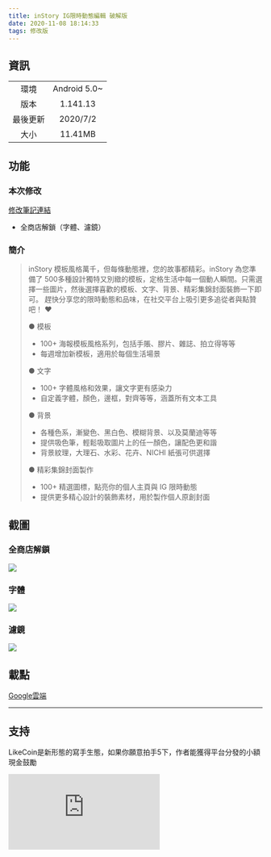 ```yaml
---
title: inStory IG限時動態編輯 破解版
date: 2020-11-08 18:14:33
tags: 修改版
---
```


## 資訊
|||
|:--:|:--:|
|環境|Android 5.0~|
|版本|1.141.13|
|最後更新|2020/7/2|
|大小|11.41MB|

## 功能
### 本次修改
[修改筆記連結](https://hackmd.io/@sherryyue/SJoKDvWWP#inStory)
- 全商店解鎖（字體、濾鏡）

### 簡介

> inStory 模板風格萬千，但每條動態裡，您的故事都精彩。inStory 為您準備了 500多種設計獨特又別緻的模板，定格生活中每一個動人瞬間。只需選擇一些圖片，然後選擇喜歡的模板、文字、背景、精彩集錦封面裝飾一下即可。
趕快分享您的限時動態和品味，在社交平台上吸引更多追從者與點贊吧！ ❤
> 
> 
> ● 模板
> - 100+ 海報模板風格系列，包括手賬、膠片、雜誌、拍立得等等
> - 每週增加新模板，適用於每個生活場景
> 
> 
> ● 文字
> - 100+ 字體風格和效果，讓文字更有感染力
> - 自定義字體，顏色，邊框，對齊等等，涵蓋所有文本工具
> 
> 
> ● 背景
> - 各種色系，漸變色、黑白色、模糊背景、以及莫蘭迪等等
> - 提供吸色筆，輕鬆吸取圖片上的任一顏色，讓配色更和諧
> - 背景紋理，大理石、水彩、花卉、NICHI 紙張可供選擇
> 
> 
> ● 精彩集錦封面製作
> - 100+ 精選圖標，點亮你的個人主頁與 IG 限時動態
> - 提供更多精心設計的裝飾素材，用於製作個人原創封面

## 截圖

### 全商店解鎖
![](https://img1.apk.tw/data/attachment/forum/202008/26/173039a9sru9v2kn9s982e.png)

### 字體
![](https://img1.apk.tw/data/attachment/forum/202008/26/173037t7qgjq72l8rg4zud.png)

### 濾鏡
![](https://img1.apk.tw/data/attachment/forum/202008/26/173346iee9aeefrr879fh9.png)

## 載點
[Google雲端](https://drive.google.com/drive/folders/180WaKh3IYLDighlsIyUQ93s9sMyRbqNg?usp=sharing)

---

## 支持
LikeCoin是新形態的寫手生態，如果你願意拍手5下，作者能獲得平台分發的小額現金鼓勵


<iframe data-v-b66e9a5a="" src="https://button.like.co/in/embed/sherryyue/button?referrer=https://sherryyuechiu.github.io/blog/2020/11/08/instory_mod/" frameborder="0" class="lc-margin-top-64 lc-margin-bottom-32 lc-mobile"></iframe>
